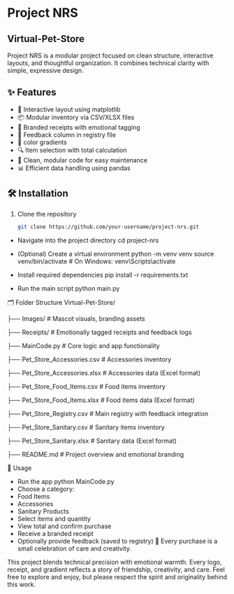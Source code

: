 # Project NRS  
## Virtual-Pet-Store

Project NRS is a modular project focused on clean structure, interactive layouts, and thoughtful organization. It combines technical clarity with simple, expressive design.

## ✨ Features
- 🐶 Interactive layout using matplotlib  
- 📦 Modular inventory via CSV/XLSX files  
- 🧾 Branded receipts with emotional tagging  
- 💬 Feedback column in registry file  
- 🎨 color gradients  
- 🔍 Item selection with total calculation  
- 🧠 Clean, modular code for easy maintenance  
- 📊 Efficient data handling using pandas  

## 🛠️ Installation

1. Clone the repository  
   ```bash
   git clone https://github.com/your-username/project-nrs.git
- Navigate into the project directory
cd project-nrs
- (Optional) Create a virtual environment
python -m venv venv
source venv/bin/activate  # On Windows: venv\Scripts\activate
- Install required dependencies
pip install -r requirements.txt

- Run the main script
python main.py


🗂️ Folder Structure
Virtual-Pet-Store/

├── Images/                          # Mascot visuals, branding assets

├── Receipts/                        # Emotionally tagged receipts and feedback logs

├── MainCode.py                      # Core logic and app functionality

├── Pet_Store_Accessories.csv        # Accessories inventory

├── Pet_Store_Accessories.xlsx       # Accessories data (Excel format)

├── Pet_Store_Food_Items.csv         # Food items inventory

├── Pet_Store_Food_Items.xlsx        # Food items data (Excel format)

├── Pet_Store_Registry.csv           # Main registry with feedback integration

├── Pet_Store_Sanitary.csv           # Sanitary items inventory

├── Pet_Store_Sanitary.xlsx          # Sanitary data (Excel format)

├── README.md                        # Project overview and emotional branding

🧪 Usage
- Run the app
python MainCode.py
- Choose a category:
- Food Items
- Accessories
- Sanitary Products
- Select items and quantity
- View total and confirm purchase
- Receive a branded receipt
- Optionally provide feedback (saved to registry)
🐾 Every purchase is a small celebration of care and creativity.

This project blends technical precision with emotional warmth.
Every logo, receipt, and gradient reflects a story of friendship, creativity, and care.
Feel free to explore and enjoy, but please respect the spirit and originality behind this work.
